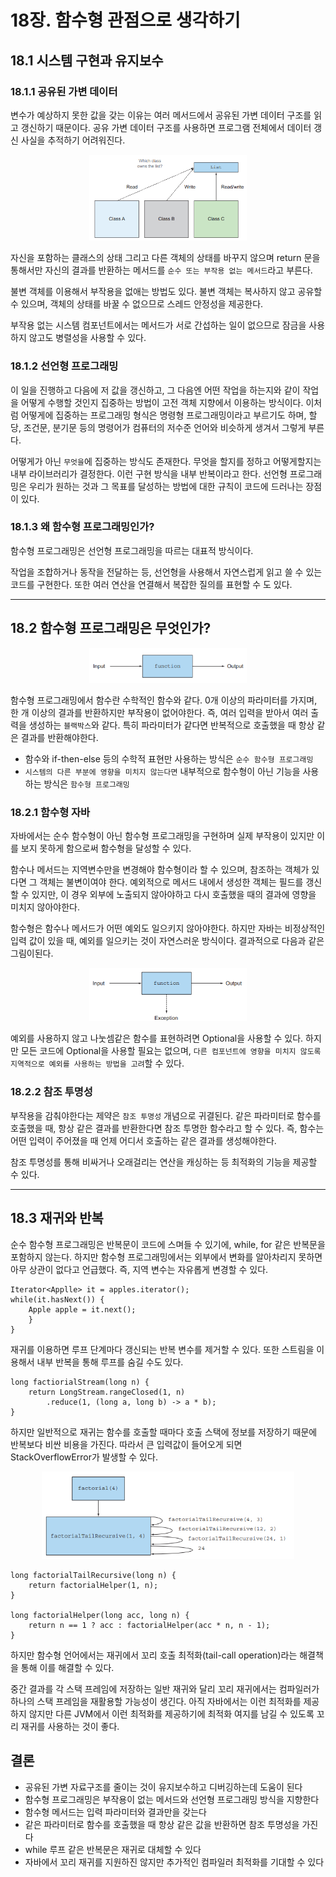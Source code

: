 # 18장. 함수형 관점으로 생각하기

## 18.1 시스템 구현과 유지보수

### 18.1.1 공유된 가변 데이터

변수가 예상하지 못한 값을 갖는 이유는 여러 메서드에서 공유된 가변 데이터 구조를 읽고 갱신하기 때문이다.
공유 가변 데이터 구조를 사용하면 프로그램 전체에서 데이터 갱신 사실을 추적하기 어려워진다.

<p align="center"><img src="./img/18_1.png" width="50%"></p>

자신을 포함하는 클래스의 상태 그리고 다른 객체의 상태를 바꾸지 않으며 return 문을 통해서만 
자신의 결과를 반환하는 메서드를 `순수 또는 부작용 없는 메서드`라고 부른다.

불변 객체를 이용해서 부작용을 없애는 방법도 있다. 불변 객체는 복사하지 않고 공유할 수 있으며,
객체의 상태를 바꿀 수 없으므로 스레드 안정성을 제공한다.

부작용 없는 시스템 컴포넌트에서는 메서드가 서로 간섭하는 일이 없으므로 잠금을 사용하지 않고도 병렬성을 사용할 수 있다.

### 18.1.2 선언형 프로그래밍

이 일을 진행하고 다음에 저 값을 갱신하고, 그 다음엔 어떤 작업을 하는지와 같이
작업을 어떻게 수행할 것인지 집중하는 방법이 고전 객체 지향에서 이용하는 방식이다.
이처럼 어떻게에 집중하는 프로그래밍 형식은 명령형 프로그래밍이라고 부르기도 하며,
할당, 조건문, 분기문 등의 명령어가 컴퓨터의 저수준 언어와 비슷하게 생겨서 그렇게 부른다.

어떻게가 아닌 `무엇을`에 집중하는 방식도 존재한다. 무엇을 할지를 정하고 어떻게할지는 내부 라이브러리가 결정한다.
이런 구현 방식을 내부 반복이라고 한다.
선언형 프로그래밍은 우리가 원하는 것과 그 목표를 달성하는 방법에 대한 규칙이 코드에 드러나는 장점이 있다.

### 18.1.3 왜 함수형 프로그래밍인가?

함수형 프로그래밍은 선언형 프로그래밍을 따르는 대표적 방식이다.

작업을 조합하거나 동작을 전달하는 등, 선언형을 사용해서 자연스럽게 읽고 쓸 수 있는 코드를 구현한다.
또한 여러 연산을 연결해서 복잡한 질의를 표현할 수 도 있다.

---

## 18.2 함수형 프로그래밍은 무엇인가?

<p align="center"><img src="./img/18_2.png" width="50%"></p>

함수형 프로그래밍에서 함수란 수학적인 함수와 같다. 0개 이상의 파라미터를 가지며,
한 개 이상의 결과를 반환하지만 부작용이 없어야한다. 즉, 여러 입력을 받아서 여러 출력을
생성하는 `블랙박스`와 같다. 특히 파라미터가 같다면 반복적으로 호출했을 때 항상 같은 결과를 반환해야한다.

- 함수와 if-then-else 등의 수학적 표현만 사용하는 방식은 `순수 함수형 프로그래밍`
- `시스템의 다른 부분에 영향을 미치지 않는다면` 내부적으로 함수형이 아닌 기능을 사용하는 방식은 `함수형 프로그래밍` 

### 18.2.1 함수형 자바

자바에서는 순수 함수형이 아닌 함수형 프로그래밍을 구현하며 실제 부작용이 있지만 이를 보지 못하게 함으로써 함수형을 달성할 수 있다.

함수나 메서드는 지역변수만을 변경해야 함수형이라 할 수 있으며, 참조하는 객체가 있다면 그 객체는 불변이여야 한다.
예외적으로 메서드 내에서 생성한 객체는 필드를 갱신할 수 있지만, 이 경우 외부에 노출되지 않아야하고 다시 호출했을 때의
결과에 영향을 미치지 않아야한다.

함수형은 함수나 메서드가 어떤 예외도 일으키지 않아야한다. 하지만 자바는 비정상적인 입력 값이 있을 때,
예외를 일으키는 것이 자연스러운 방식이다. 결과적으로 다음과 같은 그림이된다.

<p align="center"><img src="./img/18_3.png" width="50%"></p>

예외를 사용하지 않고 나눗셈같은 함수를 표현하려면 Optional을 사용할 수 있다.
하지만 모든 코드에 Optional을 사용할 필요는 없으며, `다른 컴포넌트에 영향을 미치지 않도록
지역적으로 예외를 사용하는 방법을 고려`할 수 있다.

### 18.2.2 참조 투명성

부작용을 감춰야한다는 제약은 `참조 투명성` 개념으로 귀결된다.
같은 파라미터로 함수를 호출했을 때, 항상 같은 결과를 반환한다면 참조 투명한 함수라고 할 수 있다.
즉, 함수는 어떤 입력이 주어졌을 때 언제 어디서 호출하는 같은 결과를 생성해야한다.

참조 투명성를 통해 비싸거나 오래걸리는 연산을 캐싱하는 등 최적화의 기능을 제공할 수 있다.

---

## 18.3 재귀와 반복

순수 함수형 프로그래밍은 반복문이 코드에 스며들 수 있기에, while, for 같은 반복문을 포함하지 않는다.
하지만 함수형 프로그래밍에서는 외부에서 변화를 알아차리지 못하면 아무 상관이 없다고 언급했다.
즉, 지역 변수는 자유롭게 변경할 수 있다.

```text
Iterator<Applle> it = apples.iterator();
while(it.hasNext()) {
    Apple apple = it.next();
    }
}
```

재귀를 이용하면 루프 단계마다 갱신되는 반복 변수를 제거할 수 있다. 또한 스트림을 이용해서 내부 반복을 통해 루프를 숨길 수도 있다.

```text
long factiorialStream(long n) {
    return LongStream.rangeClosed(1, n)
        .reduce(1, (long a, long b) -> a * b);
}
```

하지만 일반적으로 재귀는 함수를 호출할 때마다 호출 스택에 정보를 저장하기 때문에 반복보다 비싼 비용을 가진다.
따라서 큰 입력값이 들어오게 되면 StackOverflowError가 발생할 수 있다.

<p align="center"><img src="./img/18_4.png" width="80%"></p>

```text
long factorialTailRecursive(long n) {
    return factorialHelper(1, n);
}

long factorialHelper(long acc, long n) {
    return n == 1 ? acc : factorialHelper(acc * n, n - 1);
}
```

하지만 함수형 언어에서는 재귀에서 꼬리 호출 최적화(tail-call operation)라는 해결책을 통해 이를 해결할 수 있다.

중간 결과를 각 스택 프레임에 저장하는 일반 재귀와 달리 꼬리 재귀에서는 컴파일러가 하나의 스택 프레임을
재활용할 가능성이 생긴다. 아직 자바에서는 이런 최적화를 제공하지 않지만 다른 JVM에서 이런 최적화를 제공하기에
최적화 여지를 남길 수 있도록 꼬리 재귀를 사용하는 것이 좋다.

## 결론

- 공유된 가변 자료구조를 줄이는 것이 유지보수하고 디버깅하는데 도움이 된다
- 함수형 프로그래밍은 부작용이 없는 메서드와 선언형 프로그래밍 방식을 지향한다
- 함수형 메서드는 입력 파라미터와 결과만을 갖는다
- 같은 파라미터로 함수를 호출했을 때 항상 같은 값을 반환하면 참조 투명성을 가진다
- while 루프 같은 반복문은 재귀로 대체할 수 있다
- 자바에서 꼬리 재귀를 지원하진 않지만 추가적인 컴파일러 최적화를 기대할 수 있다
